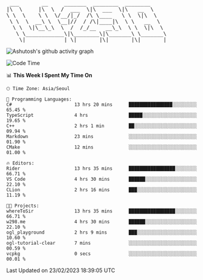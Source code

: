 <pre>
 ___       __     _______  ________  ________     
|\  \     |\  \  /  ___  \|\  ___  \|\   __  \    
\ \  \    \ \  \/__/|_/  /\ \____   \ \  \|\  \   
 \ \  \  __\ \  \__|//  / /\|____|\  \ \   __  \  
  \ \  \|\__\_\  \  /  /_/__   __\_\  \ \  \|\  \ 
   \ \____________\|\________\|\_______\ \_______\
    \|____________| \|_______|\|_______|\|_______|                                 
</pre>

![Ashutosh's github activity graph](https://github-readme-activity-graph.cyclic.app/graph?username=w298&theme=github-compact&hide_title=true&radius=8&area=true)

<!--START_SECTION:waka-->
![Code Time](http://img.shields.io/badge/Code%20Time-652%20hrs%2033%20mins-blue)

📊 **This Week I Spent My Time On** 

```text
🕑︎ Time Zone: Asia/Seoul

💬 Programming Languages: 
C#                       13 hrs 20 mins      ████████████████░░░░░░░░░   65.45 % 
TypeScript               4 hrs               █████░░░░░░░░░░░░░░░░░░░░   19.65 % 
C++                      2 hrs 1 min         ██░░░░░░░░░░░░░░░░░░░░░░░   09.94 % 
Markdown                 23 mins             ░░░░░░░░░░░░░░░░░░░░░░░░░   01.90 % 
CMake                    12 mins             ░░░░░░░░░░░░░░░░░░░░░░░░░   01.00 % 

🔥 Editors: 
Rider                    13 hrs 35 mins      █████████████████░░░░░░░░   66.71 % 
VS Code                  4 hrs 30 mins       ██████░░░░░░░░░░░░░░░░░░░   22.10 % 
CLion                    2 hrs 16 mins       ███░░░░░░░░░░░░░░░░░░░░░░   11.19 % 

🐱‍💻 Projects: 
whereToSir               13 hrs 35 mins      █████████████████░░░░░░░░   66.71 % 
w298.me                  4 hrs 30 mins       ██████░░░░░░░░░░░░░░░░░░░   22.10 % 
ogl_playground           2 hrs 9 mins        ███░░░░░░░░░░░░░░░░░░░░░░   10.60 % 
ogl-tutorial-clear       7 mins              ░░░░░░░░░░░░░░░░░░░░░░░░░   00.59 % 
vcpkg                    0 secs              ░░░░░░░░░░░░░░░░░░░░░░░░░   00.01 % 
```


 Last Updated on 23/02/2023 18:39:05 UTC
<!--END_SECTION:waka-->
